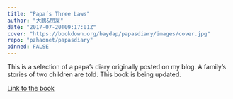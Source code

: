 ```yaml
---
title: "Papa’s Three Laws"
author: "大鹏&朋友"
date: "2017-07-20T09:17:01Z"
cover: "https://bookdown.org/baydap/papasdiary/images/cover.jpg"
repo: "pzhaonet/papasdiary"
pinned: FALSE
---
```


This is a selection of a papa’s diary originally posted on my blog. A family’s stories of two children are told. This book is being updated.

[Link to the book](https://bookdown.org/baydap/papasdiary/)
